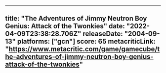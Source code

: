 
---
title: "The Adventures of Jimmy Neutron Boy Genius: Attack of the Twonkies"
date: "2022-04-09T23:38:28.706Z"
releaseDate: "2004-09-13"
platforms: ["gcn"]
score: 65
metacriticLink: "https://www.metacritic.com/game/gamecube/the-adventures-of-jimmy-neutron-boy-genius-attack-of-the-twonkies"
---
